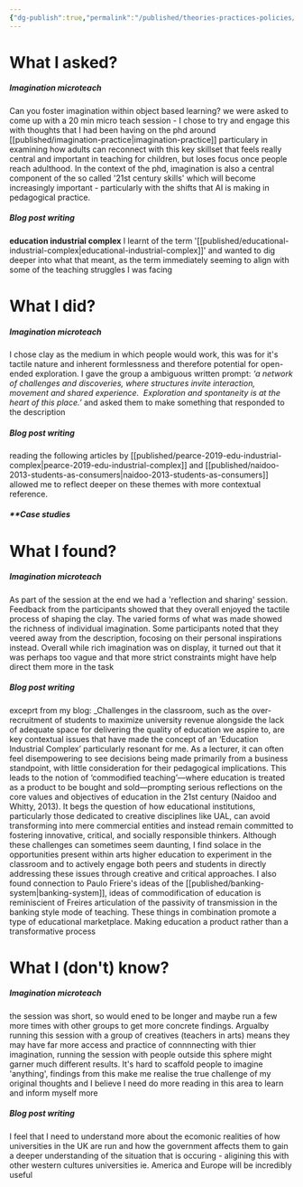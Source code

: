```yaml
---
{"dg-publish":true,"permalink":"/published/theories-practices-policies/","noteIcon":""}
---
```


# What I asked?

##### **Imagination microteach**
Can you foster imagination within object based learning?
we were asked to come up with a 20 min micro teach session - I chose to try and engage this with thoughts that I had been having on the phd around [[published/imagination-practice\|imagination-practice]] particulary in examining how adults can reconnect with this key skillset that feels really central and important in teaching for children, but loses focus once people reach adulthood. In the context of the phd, imagination is also a central component of the so called '21st century skills' which will become increasingly important - particularly with the shifts that AI is making in pedagogical
practice.

##### **Blog post writing**
**education industrial complex** 
I learnt of the term '[[published/educational-industrial-complex\|educational-industrial-complex]]' and wanted to dig deeper into what that meant, as the term immediately seeming to align with some of the teaching struggles I was facing

# What I did? 

##### **Imagination microteach**
I chose clay as the medium in which people would work, this was for it's tactile nature and inherent formlessness and therefore potential for open-ended exploration. I gave the group a ambiguous written prompt: 
	*‘a network of challenges and discoveries, where structures invite interaction, movement and shared experience.  Exploration and spontaneity is at the heart of this place.’*
and asked them to make something that responded to the description 

##### **Blog post writing**
reading the following articles by [[published/pearce-2019-edu-industrial-complex\|pearce-2019-edu-industrial-complex]] and [[published/naidoo-2013-students-as-consumers\|naidoo-2013-students-as-consumers]] allowed me to reflect deeper on these themes with more contextual reference.

##### **Case studies

# What I found?

##### **Imagination microteach**
As part of the session at the end we had a 'reflection and sharing' session. Feedback from the participants showed that they overall enjoyed the tactile process of shaping the clay. The varied forms of what was made showed the richness of individual imagination. Some participants noted that they veered away from the description, focosing on their personal inspirations instead. Overall while rich imagination was on display, it turned out that it was perhaps too vague and that more strict constraints might have help direct them more in the task

##### **Blog post writing**

 exceprt from my blog:
	_Challenges in the classroom, such as the over-recruitment of students to maximize university revenue alongside the lack of adequate space for delivering the quality of education we aspire to, are key contextual issues that have made the concept of an ‘Education Industrial Complex’ particularly resonant for me. As a lecturer, it can often feel disempowering to see decisions being made primarily from a business standpoint, with little consideration for their pedagogical implications. This leads to the notion of ‘commodified teaching’—where education is treated as a product to be bought and sold—prompting serious reflections on the core values and objectives of education in the 21st century (Naidoo and Whitty, 2013). It begs the question of how educational institutions, particularly those dedicated to creative disciplines like UAL, can avoid transforming into mere commercial entities and instead remain committed to fostering innovative, critical, and socially responsible thinkers. Although these challenges can sometimes seem daunting, I find solace in the opportunities present within arts higher education to experiment in the classroom and to actively engage both peers and students in directly addressing these issues through creative and critical approaches.
I also found connection to Paulo Friere's ideas of the [[published/banking-system\|banking-system]], ideas of commodification of education is reminiscient of Freires articulation of the passivity of transmission in the banking style mode of teaching. These things in combination promote a type of educational marketplace. Making education a product rather than a transformative process

# What I (don't) know?

##### **Imagination microteach**
the session was short, so would ened to be longer and maybe run a few more times with other groups to get more concrete findings. Argualby running this session with a group of creatives (teachers in arts) means they may have far more access and practice of connnnecting with thier imagination, running the session with people outside this sphere might garner much different results. It's hard to scaffold people to imagine 'anything', findings from this make me realise the true challenge of my original thoughts and I believe I need do more reading in this area to learn and inform myself more

##### **Blog post writing**
I feel that I need to understand more about the ecomonic realities of how universities in the UK are run and how the government affects them to gain a deeper understanding of the situation that is occuring - aligining this with other western cultures universities ie. America and Europe will be incredibly useful
